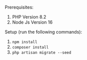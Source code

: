 Prerequisites:
1. PHP Version 8.2
2. Node Js Version 16

Setup (run the following commands):
1. `npm install`
2. `composer install`
3. `php artisan migrate --seed`
